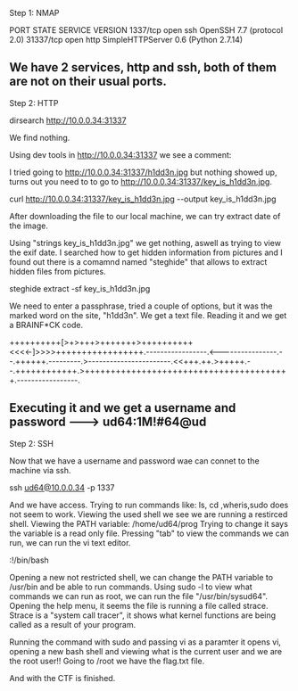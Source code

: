 Step 1: NMAP

PORT      STATE SERVICE VERSION
1337/tcp  open  ssh     OpenSSH 7.7 (protocol 2.0)
31337/tcp open  http    SimpleHTTPServer 0.6 (Python 2.7.14)

We have 2 services, http and ssh, both of them are not on their usual ports.
------------------------------------------------------------------------------------------------------------------------------------
Step 2: HTTP

dirsearch http://10.0.0.34:31337

We find nothing.

Using dev tools in http://10.0.0.34:31337 we see a comment:

<!-- key_is_h1dd3n.jpg -->

I tried going to http://10.0.0.34:31337/h1dd3n.jpg but nothing showed up, turns out you need
to to go to http://10.0.0.34:31337/key_is_h1dd3n.jpg.

curl http://10.0.0.34:31337/key_is_h1dd3n.jpg --output key_is_h1dd3n.jpg

After downloading the file to our local machine, we can try extract date of the image.

Using "strings key_is_h1dd3n.jpg" we get nothing, aswell as trying to view the exif date.
I searched how to get hidden information from pictures and I found out there is a comamnd named "steghide"
that allows to extract hidden files from pictures.

steghide extract -sf key_is_h1dd3n.jpg

We need to enter a passphrase, tried a couple of options, but it was the marked word on the site, "h1dd3n".
We get a text file. Reading it and we get a BRAINF*CK code.

++++++++++[>+>+++>+++++++>++++++++++<<<<-]>>>>+++++++++++++++++.-----------------.<----------------.--.++++++.---------.>-----------------------.<<+++.++.>+++++.--.++++++++++++.>++++++++++++++++++++++++++++++++++++++++.-----------------.

Executing it and we get a username and password ---> ud64:1M!#64@ud
------------------------------------------------------------------------------------------------------------------------------------
Step 2: SSH

Now that we have a username and password wae can connet to the machine via ssh.

ssh ud64@10.0.0.34 -p 1337

And we have access. Trying to run commands like: ls, cd ,wheris,sudo does not seem to work.
Viewing the used shell we see we are running a restirced shell.
Viewing the PATH variable: /home/ud64/prog
Trying to change it says the variable is a read only file.
Pressing "tab" to view the commands we can run, we can run the vi text editor.

:!/bin/bash

Opening a new not restricted shell, we can change the PATH variable to /usr/bin and be able to run commands.
Using sudo -l to view what commands we can run as root, we can run 
the file "/usr/bin/sysud64".
Opening the help menu, it seems the file is running a file called strace.
Strace is a "system call tracer", it shows what kernel functions are being called as a result of your program.

Running the command with sudo and passing vi as a paramter it opens vi, opening a new bash shell and viewing what is the current user and we are the root user!! 
Going to /root we have the flag.txt file.

And with the CTF is finished.